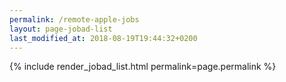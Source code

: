 ```yaml
---
permalink: /remote-apple-jobs
layout: page-jobad-list
last_modified_at: 2018-08-19T19:44:32+0200
---
```

{% include render_jobad_list.html permalink=page.permalink %}
